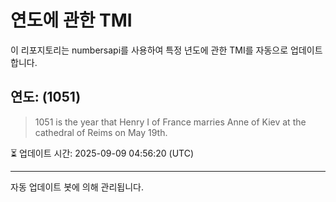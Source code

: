 
# 연도에 관한 TMI

이 리포지토리는 numbersapi를 사용하여 특정 년도에 관한 TMI를 자동으로 업데이트합니다.

## 연도: (1051)
> 1051 is the year that Henry I of France marries Anne of Kiev at the cathedral of Reims on May 19th.

⏳ 업데이트 시간: 2025-09-09 04:56:20 (UTC)

---
자동 업데이트 봇에 의해 관리됩니다.
